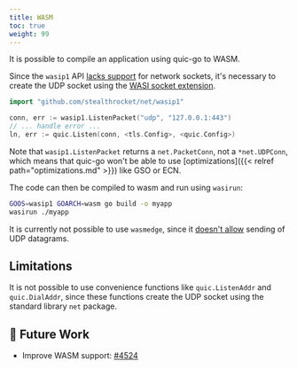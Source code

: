 ```yaml
---
title: WASM
toc: true
weight: 99
---
```


It is possible to compile an application using quic-go to WASM.

Since the `wasip1` API [lacks support](https://go.dev/blog/wasi) for network sockets, it's necessary to create the UDP socket using the [WASI socket extension](https://github.com/dispatchrun/net).


```go
import "github.com/stealthrocket/net/wasip1"

conn, err := wasip1.ListenPacket("udp", "127.0.0.1:443")
// ... handle error ...
ln, err := quic.Listen(conn, <tls.Config>, <quic.Config>)
```

Note that `wasip1.ListenPacket` returns a `net.PacketConn`, not a `*net.UDPConn`, which means that quic-go won't be able to use [optimizations]({{< relref path="optimizations.md" >}}) like GSO or ECN.

The code can then be compiled to wasm and run using `wasirun`:
```sh
GOOS=wasip1 GOARCH=wasm go build -o myapp
wasirun ./myapp
```

It is currently not possible to use `wasmedge`, since it [doesn't allow](https://github.com/dispatchrun/net/issues/34) sending of UDP datagrams.


## Limitations

It is not possible to use convenience functions like `quic.ListenAddr` and `quic.DialAddr`, since these functions create the UDP socket using the standard library `net` package.


## 📝 Future Work

* Improve WASM support: [#4524](https://github.com/quic-go/quic-go/issues/4524)
